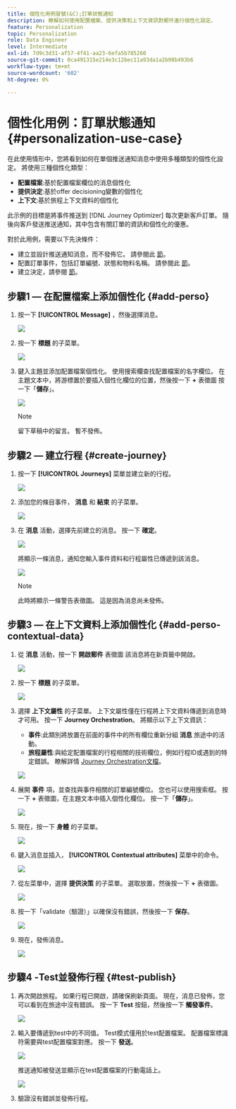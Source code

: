 ```yaml
---
title: 個性化用例冒號(&C);訂單狀態通知
description: 瞭解如何使用配置檔案、提供決策和上下文資訊對郵件進行個性化設定。
feature: Personalization
topic: Personalization
role: Data Engineer
level: Intermediate
exl-id: 7d9c3d31-af57-4f41-aa23-6efa5b785260
source-git-commit: 0ca491315e214e3c12bec11a93da1a2b98b493b6
workflow-type: tm+mt
source-wordcount: '602'
ht-degree: 0%

---
```


# 個性化用例：訂單狀態通知 {#personalization-use-case}

在此使用情形中，您將看到如何在單個推送通知消息中使用多種類型的個性化設定。 將使用三種個性化類型：

* **配置檔案**:基於配置檔案欄位的消息個性化
* **提供決定**:基於offer decisioning變數的個性化
* **上下文**:基於旅程上下文資料的個性化

此示例的目標是將事件推送到 [!DNL Journey Optimizer] 每次更新客戶訂單。 隨後向客戶發送推送通知，其中包含有關訂單的資訊和個性化的優惠。

對於此用例，需要以下先決條件：

* 建立並設計推送通知消息，而不發佈它。 請參閱此 [節](../messages/get-started-content.md)。
* 配置訂單事件，包括訂單編號、狀態和物料名稱。 請參閱此 [節](../event/about-events.md)。
* 建立決定，請參閱 [節](../offers/offer-activities/create-offer-activities.md)。

## 步驟1 — 在配置檔案上添加個性化 {#add-perso}

1. 按一下 **[!UICONTROL Message]** ，然後選擇消息。

   ![](assets/perso-uc.png)

1. 按一下 **標題** 的子菜單。

   ![](assets/perso-uc2.png)

1. 鍵入主題並添加配置檔案個性化。 使用搜索欄查找配置檔案的名字欄位。 在主題文本中，將游標置於要插入個性化欄位的位置，然後按一下 **+** 表徵圖 按一下「**儲存**」。

   ![](assets/perso-uc3.png)

   >[!NOTE]
   >
   >留下草稿中的留言。 暫不發佈。

## 步驟2 — 建立行程 {#create-journey}

1. 按一下 **[!UICONTROL Journeys]** 菜單並建立新的行程。

   ![](assets/perso-uc4.png)

1. 添加您的條目事件， **消息** 和 **結束** 的子菜單。

   ![](assets/perso-uc5.png)

1. 在 **消息** 活動，選擇先前建立的消息。 按一下 **確定**。

   ![](assets/perso-uc6.png)

   將顯示一條消息，通知您輸入事件資料和行程屬性已傳遞到該消息。

   ![](assets/perso-uc7.png)

   >[!NOTE]
   >
   >此時將顯示一條警告表徵圖。 這是因為消息尚未發佈。

## 步驟3 — 在上下文資料上添加個性化 {#add-perso-contextual-data}

1. 從 **消息** 活動，按一下 **開啟郵件** 表徵圖 該消息將在新頁籤中開啟。

   ![](assets/perso-uc8.png)

1. 按一下 **標題** 的子菜單。

   ![](assets/perso-uc9.png)

1. 選擇 **上下文屬性** 的子菜單。 上下文屬性僅在行程將上下文資料傳遞到消息時才可用。 按一下 **Journey Orchestration**。 將顯示以下上下文資訊：

   * **事件**:此類別將放置在前面的事件中的所有欄位重新分組 **消息** 旅途中的活動。
   * **旅程屬性**:與給定配置檔案的行程相關的技術欄位，例如行程ID或遇到的特定錯誤。 瞭解詳情 [Journey Orchestration文檔](../building-journeys/expression/journey-properties.md)。

   ![](assets/perso-uc10.png)

1. 展開 **事件** 項，並查找與事件相關的訂單編號欄位。 您也可以使用搜索框。 按一下 **+** 表徵圖，在主題文本中插入個性化欄位。 按一下「**儲存**」。

   ![](assets/perso-uc11.png)

1. 現在，按一下 **身體** 的子菜單。

   ![](assets/perso-uc12.png)

1. 鍵入消息並插入， **[!UICONTROL Contextual attributes]** 菜單中的命令。

   ![](assets/perso-uc13.png)

1. 從左菜單中，選擇 **提供決策** 的子菜單。 選取放置，然後按一下 **+** 表徵圖。

   ![](assets/perso-uc14.png)

1. 按一下「validate（驗證）」以確保沒有錯誤，然後按一下 **保存**。

   ![](assets/perso-uc15.png)

1. 現在，發佈消息。

   ![](assets/perso-uc16.png)

## 步驟4 -Test並發佈行程 {#test-publish}

1. 再次開啟旅程。 如果行程已開啟，請確保刷新頁面。 現在，消息已發佈，您可以看到在旅途中沒有錯誤。 按一下 **Test** 按鈕，然後按一下 **觸發事件**。

   ![](assets/perso-uc17.png)

1. 輸入要傳遞到test中的不同值。 Test模式僅用於test配置檔案。 配置檔案標識符需要與test配置檔案對應。 按一下 **發送**。

   ![](assets/perso-uc18.png)

   推送通知被發送並顯示在test配置檔案的行動電話上。

   ![](assets/perso-uc19.png)

1. 驗證沒有錯誤並發佈行程。
